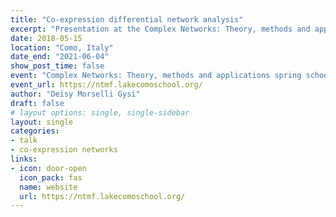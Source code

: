 ```yaml
---
title: "Co-expression differential network analysis"
excerpt: "Presentation at the Complex Networks: Theory, methods and applications spring school."
date: 2018-05-15
location: "Como, Italy"
date_end: "2021-06-04"
show_post_time: false
event: "Complex Networks: Theory, methods and applications spring school."
event_url: https://ntmf.lakecomoschool.org/
author: "Deisy Morselli Gysi"
draft: false
# layout options: single, single-sidebar
layout: single
categories:
- talk
- co-expression networks
links:
- icon: door-open
  icon_pack: fas
  name: website
  url: https://ntmf.lakecomoschool.org/
---
```

  
